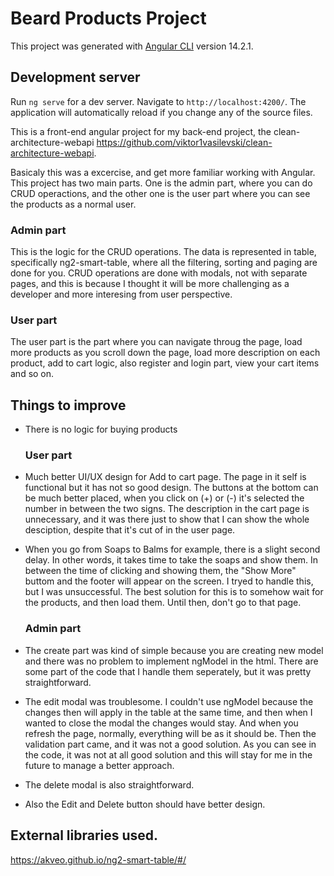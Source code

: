 # Beard Products Project

This project was generated with [Angular CLI](https://github.com/angular/angular-cli) version 14.2.1.

## Development server

Run `ng serve` for a dev server. Navigate to `http://localhost:4200/`. The application will automatically reload if you change any of the source files.

This is a front-end angular project for my back-end project, the clean-architecture-webapi https://github.com/viktor1vasilevski/clean-architecture-webapi.

Basicaly this was a excercise, and get more familiar working with Angular.
This project has two main parts. One is the admin part, where you can do CRUD operactions, and the other one is the user part where you can see the products as a normal user.

### Admin part
This is the logic for the CRUD operations. The data is represented in table, specifically ng2-smart-table, where all the filtering, sorting and paging are done for you.
CRUD operations are done with modals, not with separate pages, and this is because I thought it will be more challenging as a developer and more interesing from user perspective.

### User part
The user part is the part where you can navigate throug the page, load more products as you scroll down the page, load more description on each product, add to cart logic, also register and login part, view your cart items and so on.

## Things to improve
- There is no logic for buying products
  ### User part
- Much better UI/UX design for Add to cart page. The page in it self is functional but it has not so good design. The buttons at the bottom can be much better placed,   when you click on (+) or (-) it's selected the number in between the two signs. The description in the cart page is unnecessary, and it was there just to show that     I can show the whole desciption, despite that it's cut of in the user page.
- When you go from Soaps to Balms for example, there is a slight second delay. In other words, it takes time to take the soaps and show them. In between the time of     clicking and showing them, the "Show More" buttom and the footer will appear on the screen. I tryed to handle this, but I was unsuccessful. The best solution for       this is to somehow wait for the products, and then load them. Until then, don't go to that page.

  ### Admin part
- The create part was kind of simple because you are creating new model and there was no problem to implement ngModel in the html. There are some part of the code that   I handle them seperately, but it was pretty straightforward.
- The edit modal was troublesome. I couldn't use ngModel because the changes then will apply in the table at the same time, and then when I wanted to close the modal     the changes would stay. And when you refresh the page, normally, everything will be as it should be. Then the validation part came, and it was not a good solution.
  As you can see in the code, it was not at all good solution and this will stay for me in the future to manage a better approach.
- The delete modal is also straightforward.
- Also the Edit and Delete button should have better design.


## External libraries used.
https://akveo.github.io/ng2-smart-table/#/
